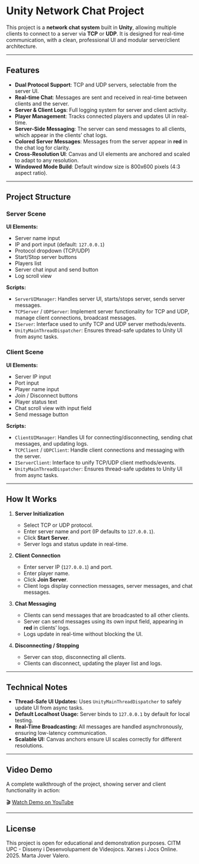 # Unity Network Chat Project

This project is a **network chat system** built in **Unity**, allowing multiple clients to connect to a server via **TCP** or **UDP**. It is designed for real-time communication, with a clean, professional UI and modular server/client architecture.

---

## Features

- **Dual Protocol Support**: TCP and UDP servers, selectable from the server UI.
- **Real-time Chat**: Messages are sent and received in real-time between clients and the server.
- **Server & Client Logs**: Full logging system for server and client activity.
- **Player Management**: Tracks connected players and updates UI in real-time.
- **Server-Side Messaging**: The server can send messages to all clients, which appear in the clients’ chat logs.
- **Colored Server Messages**: Messages from the server appear in **red** in the chat log for clarity.
- **Cross-Resolution UI**: Canvas and UI elements are anchored and scaled to adapt to any resolution.
- **Windowed Mode Build**: Default window size is 800x600 pixels (4:3 aspect ratio).

---

## Project Structure

### Server Scene

**UI Elements:**

- Server name input
- IP and port input (default: `127.0.0.1`)
- Protocol dropdown (TCP/UDP)
- Start/Stop server buttons
- Players list
- Server chat input and send button
- Log scroll view

**Scripts:**

- `ServerUIManager`: Handles server UI, starts/stops server, sends server messages.
- `TCPServer` / `UDPServer`: Implement server functionality for TCP and UDP, manage client connections, broadcast messages.
- `IServer`: Interface used to unify TCP and UDP server methods/events.
- `UnityMainThreadDispatcher`: Ensures thread-safe updates to Unity UI from async tasks.

### Client Scene

**UI Elements:**

- Server IP input
- Port input
- Player name input
- Join / Disconnect buttons
- Player status text
- Chat scroll view with input field
- Send message button

**Scripts:**

- `ClientUIManager`: Handles UI for connecting/disconnecting, sending chat messages, and updating logs.
- `TCPClient` / `UDPClient`: Handle client connections and messaging with the server.
- `IServerClient`: Interface to unify TCP/UDP client methods/events.
- `UnityMainThreadDispatcher`: Ensures thread-safe updates to Unity UI from async tasks.

---

## How It Works

1. **Server Initialization**
   - Select TCP or UDP protocol.
   - Enter server name and port (IP defaults to `127.0.0.1`).
   - Click **Start Server**.
   - Server logs and status update in real-time.
   
2. **Client Connection**
   - Enter server IP (`127.0.0.1`) and port.
   - Enter player name.
   - Click **Join Server**.
   - Client logs display connection messages, server messages, and chat messages.
   
3. **Chat Messaging**
   - Clients can send messages that are broadcasted to all other clients.
   - Server can send messages using its own input field, appearing in **red** in clients’ logs.
   - Logs update in real-time without blocking the UI.

4. **Disconnecting / Stopping**
   - Server can stop, disconnecting all clients.
   - Clients can disconnect, updating the player list and logs.

---

## Technical Notes

- **Thread-Safe UI Updates:** Uses `UnityMainThreadDispatcher` to safely update UI from async tasks.
- **Default Localhost Usage:** Server binds to `127.0.0.1` by default for local testing.
- **Real-Time Broadcasting:** All messages are handled asynchronously, ensuring low-latency communication.
- **Scalable UI:** Canvas anchors ensure UI scales correctly for different resolutions.

---

## Video Demo

A complete walkthrough of the project, showing server and client functionality in action:  

🎬 [Watch Demo on YouTube](https://youtu.be/mvyMdP994eE?si=8M0AJ5YvtH4uaH9e)

---

## License

This project is open for educational and demonstration purposes. CITM UPC - Disseny i Desenvolupament de Videojocs. Xarxes i Jocs Online. 2025. Marta Jover Valero.
